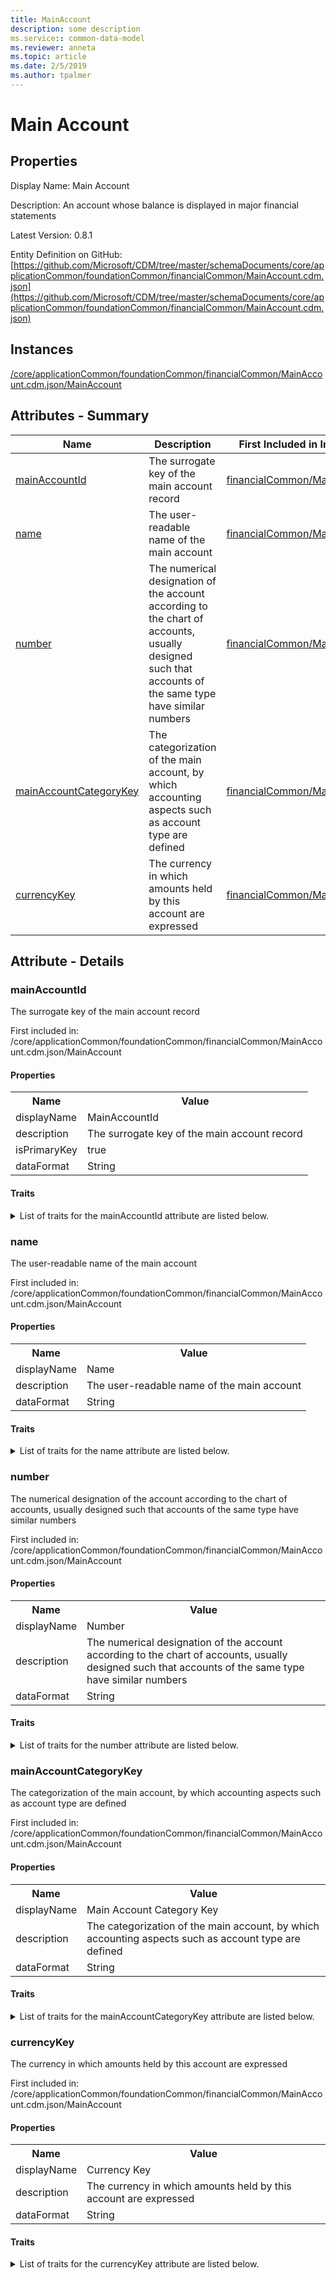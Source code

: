 ```yaml
---
title: MainAccount
description: some description
ms.service:: common-data-model
ms.reviewer: anneta
ms.topic: article
ms.date: 2/5/2019
ms.author: tpalmer
---
```


# Main Account

## Properties

Display Name: Main Account

Description: An account whose balance is displayed in major financial statements

Latest Version: 0.8.1

Entity Definition on GitHub: [https://github.com/Microsoft/CDM/tree/master/schemaDocuments/core/applicationCommon/foundationCommon/financialCommon/MainAccount.cdm.json](https://github.com/Microsoft/CDM/tree/master/schemaDocuments/core/applicationCommon/foundationCommon/financialCommon/MainAccount.cdm.json)

## Instances

[/core/applicationCommon/foundationCommon/financialCommon/MainAccount.cdm.json/MainAccount](MainAccount.md)

## Attributes - Summary

|Name|Description|First Included in Instance|
|---|---|---|
|[mainAccountId](#mainAccountId)|The surrogate key of the main account record|[financialCommon/MainAccount](MainAccount.md)|
|[name](#name)|The user-readable name of the main account|[financialCommon/MainAccount](MainAccount.md)|
|[number](#number)|The numerical designation of the account according to the chart of accounts, usually designed such that accounts of the same type have similar numbers|[financialCommon/MainAccount](MainAccount.md)|
|[mainAccountCategoryKey](#mainAccountCategoryKey)|The categorization of the main account, by which accounting aspects such as account type are defined|[financialCommon/MainAccount](MainAccount.md)|
|[currencyKey](#currencyKey)|The currency in which amounts held by this account are expressed|[financialCommon/MainAccount](MainAccount.md)|

## Attribute - Details

### <a name="mainAccountId">mainAccountId</a>

The surrogate key of the main account record

First included in: /core/applicationCommon/foundationCommon/financialCommon/MainAccount.cdm.json/MainAccount

#### Properties

<table><tr><th>Name</th><th>Value</th></tr>
<tr><td>displayName</td><td>MainAccountId</td></tr>
<tr><td>description</td><td>The surrogate key of the main account record</td></tr>
<tr><td>isPrimaryKey</td><td>true</td></tr>
<tr><td>dataFormat</td><td>String</td></tr>
</table>

#### Traits

<details>
<summary>List of traits for the mainAccountId attribute are listed below.</summary>

##### is.dataFormat.character

##### is.dataFormat.big

##### is.dataFormat.array

##### is.identifiedBy

names a specifc identity attribute to use with an entity

<table><tr><th>Parameter</th><th>Value</th><th>Data type</th><th>Explanation</th></tr>
<tr><td>attribute</td><td>"MainAccount_/hasAttributes/mainAccountId"</td><td>attribute</td><td></td></tr>
</table>

Definition:

```
"MainAccount_/hasAttributes/mainAccountId"
```

##### is.localized.displayedAs

Holds the list of language specific display text for an object.

<table><tr><th>Parameter</th><th>Value</th><th>Data type</th><th>Explanation</th></tr>
<tr><td>localizedDisplayText</td><td><table><tr><th>languageTag</th><th>displayText</th></tr>
<tr><td>en</td><td>MainAccountId</td></tr>
</table>

</td><td>entity</td><td>a reference to the constant entity holding the list of localized text</td></tr>
</table>

##### is.localized.describedAs

Holds the list of language specific descriptive text for an object.

<table><tr><th>Parameter</th><th>Value</th><th>Data type</th><th>Explanation</th></tr>
<tr><td>localizedDisplayText</td><td><table><tr><th>languageTag</th><th>displayText</th></tr>
<tr><td>en</td><td>The surrogate key of the main account record</td></tr>
</table>

</td><td>entity</td><td>a reference to the constant entity holding the list of localized text</td></tr>
</table>

</details>

### <a name="name">name</a>

The user-readable name of the main account

First included in: /core/applicationCommon/foundationCommon/financialCommon/MainAccount.cdm.json/MainAccount

#### Properties

<table><tr><th>Name</th><th>Value</th></tr>
<tr><td>displayName</td><td>Name</td></tr>
<tr><td>description</td><td>The user-readable name of the main account</td></tr>
<tr><td>dataFormat</td><td>String</td></tr>
</table>

#### Traits

<details>
<summary>List of traits for the name attribute are listed below.</summary>

##### is.dataFormat.character

##### is.dataFormat.big

##### is.dataFormat.array

##### means.identity.name

##### is.localized.displayedAs

Holds the list of language specific display text for an object.

<table><tr><th>Parameter</th><th>Value</th><th>Data type</th><th>Explanation</th></tr>
<tr><td>localizedDisplayText</td><td><table><tr><th>languageTag</th><th>displayText</th></tr>
<tr><td>en</td><td>Name</td></tr>
</table>

</td><td>entity</td><td>a reference to the constant entity holding the list of localized text</td></tr>
</table>

##### is.localized.describedAs

Holds the list of language specific descriptive text for an object.

<table><tr><th>Parameter</th><th>Value</th><th>Data type</th><th>Explanation</th></tr>
<tr><td>localizedDisplayText</td><td><table><tr><th>languageTag</th><th>displayText</th></tr>
<tr><td>en</td><td>The user-readable name of the main account</td></tr>
</table>

</td><td>entity</td><td>a reference to the constant entity holding the list of localized text</td></tr>
</table>

</details>

### <a name="number">number</a>

The numerical designation of the account according to the chart of accounts, usually designed such that accounts of the same type have similar numbers

First included in: /core/applicationCommon/foundationCommon/financialCommon/MainAccount.cdm.json/MainAccount

#### Properties

<table><tr><th>Name</th><th>Value</th></tr>
<tr><td>displayName</td><td>Number</td></tr>
<tr><td>description</td><td>The numerical designation of the account according to the chart of accounts, usually designed such that accounts of the same type have similar numbers</td></tr>
<tr><td>dataFormat</td><td>String</td></tr>
</table>

#### Traits

<details>
<summary>List of traits for the number attribute are listed below.</summary>

##### is.dataFormat.character

##### is.dataFormat.big

##### is.dataFormat.array

##### is.localized.displayedAs

Holds the list of language specific display text for an object.

<table><tr><th>Parameter</th><th>Value</th><th>Data type</th><th>Explanation</th></tr>
<tr><td>localizedDisplayText</td><td><table><tr><th>languageTag</th><th>displayText</th></tr>
<tr><td>en</td><td>Number</td></tr>
</table>

</td><td>entity</td><td>a reference to the constant entity holding the list of localized text</td></tr>
</table>

##### is.localized.describedAs

Holds the list of language specific descriptive text for an object.

<table><tr><th>Parameter</th><th>Value</th><th>Data type</th><th>Explanation</th></tr>
<tr><td>localizedDisplayText</td><td><table><tr><th>languageTag</th><th>displayText</th></tr>
<tr><td>en</td><td>The numerical designation of the account according to the chart of accounts, usually designed such that accounts of the same type have similar numbers</td></tr>
</table>

</td><td>entity</td><td>a reference to the constant entity holding the list of localized text</td></tr>
</table>

</details>

### <a name="mainAccountCategoryKey">mainAccountCategoryKey</a>

The categorization of the main account, by which accounting aspects such as account type are defined

First included in: /core/applicationCommon/foundationCommon/financialCommon/MainAccount.cdm.json/MainAccount

#### Properties

<table><tr><th>Name</th><th>Value</th></tr>
<tr><td>displayName</td><td>Main Account Category Key</td></tr>
<tr><td>description</td><td>The categorization of the main account, by which accounting aspects such as account type are defined</td></tr>
<tr><td>dataFormat</td><td>String</td></tr>
</table>

#### Traits

<details>
<summary>List of traits for the mainAccountCategoryKey attribute are listed below.</summary>

##### is.dataFormat.character

##### is.dataFormat.big

##### is.dataFormat.array

##### is.localized.displayedAs

Holds the list of language specific display text for an object.

<table><tr><th>Parameter</th><th>Value</th><th>Data type</th><th>Explanation</th></tr>
<tr><td>localizedDisplayText</td><td><table><tr><th>languageTag</th><th>displayText</th></tr>
<tr><td>en</td><td>Main Account Category Key</td></tr>
</table>

</td><td>entity</td><td>a reference to the constant entity holding the list of localized text</td></tr>
</table>

##### is.localized.describedAs

Holds the list of language specific descriptive text for an object.

<table><tr><th>Parameter</th><th>Value</th><th>Data type</th><th>Explanation</th></tr>
<tr><td>localizedDisplayText</td><td><table><tr><th>languageTag</th><th>displayText</th></tr>
<tr><td>en</td><td>The categorization of the main account, by which accounting aspects such as account type are defined</td></tr>
</table>

</td><td>entity</td><td>a reference to the constant entity holding the list of localized text</td></tr>
</table>

##### is.linkedEntity.identifier

Marks the attribute(s) that hold foreign key references to a linked (used as an attribute) entity. This attribute is added to the resolved entity to enumerate the referenced entities.

</details>

### <a name="currencyKey">currencyKey</a>

The currency in which amounts held by this account are expressed

First included in: /core/applicationCommon/foundationCommon/financialCommon/MainAccount.cdm.json/MainAccount

#### Properties

<table><tr><th>Name</th><th>Value</th></tr>
<tr><td>displayName</td><td>Currency Key</td></tr>
<tr><td>description</td><td>The currency in which amounts held by this account are expressed</td></tr>
<tr><td>dataFormat</td><td>String</td></tr>
</table>

#### Traits

<details>
<summary>List of traits for the currencyKey attribute are listed below.</summary>

##### is.dataFormat.character

##### is.dataFormat.big

##### is.dataFormat.array

##### is.localized.displayedAs

Holds the list of language specific display text for an object.

<table><tr><th>Parameter</th><th>Value</th><th>Data type</th><th>Explanation</th></tr>
<tr><td>localizedDisplayText</td><td><table><tr><th>languageTag</th><th>displayText</th></tr>
<tr><td>en</td><td>Currency Key</td></tr>
</table>

</td><td>entity</td><td>a reference to the constant entity holding the list of localized text</td></tr>
</table>

##### is.localized.describedAs

Holds the list of language specific descriptive text for an object.

<table><tr><th>Parameter</th><th>Value</th><th>Data type</th><th>Explanation</th></tr>
<tr><td>localizedDisplayText</td><td><table><tr><th>languageTag</th><th>displayText</th></tr>
<tr><td>en</td><td>The currency in which amounts held by this account are expressed</td></tr>
</table>

</td><td>entity</td><td>a reference to the constant entity holding the list of localized text</td></tr>
</table>

##### is.linkedEntity.identifier

Marks the attribute(s) that hold foreign key references to a linked (used as an attribute) entity. This attribute is added to the resolved entity to enumerate the referenced entities.

</details>

